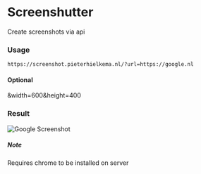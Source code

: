 # Screenshutter
Create screenshots via api

### Usage
```
https://screenshot.pieterhielkema.nl/?url=https://google.nl
```

#### Optional
&width=600&height=400

### Result
<img src="https://screenshot.pieterhielkema.nl/?url=https://google.nl"  alt="Google Screenshot"/>

##### Note
Requires chrome to be installed on server